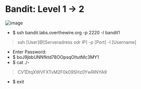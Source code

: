 # Bandit: Level 1 -> 2

![image](https://github.com/zkbyqd/Write-ups/assets/90260119/76a8bae0-c960-4241-828a-2ab38bb0d6ab)

- $ ssh bandit.labs.overthewire.org -p 2220 -l bandit1
> ssh [User]@[Serveradress odr IP] -p [Port] -l [Username]
- Enter Password:
- $ boJ9jbbUNNfktd78OOpsqOltutMc3MY1
- $ cat ./-

> CV1DtqXWVFXTvM2F0k09SHz0YwRINYA9

- $ exit
